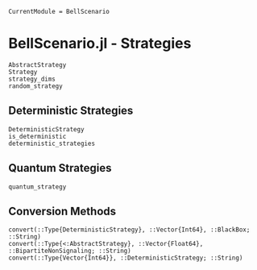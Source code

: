 ```@meta
CurrentModule = BellScenario
```
# BellScenario.jl - Strategies

```@docs
AbstractStrategy
Strategy
strategy_dims
random_strategy
```

## Deterministic Strategies

```@docs
DeterministicStrategy
is_deterministic
deterministic_strategies
```

## Quantum Strategies

```@docs
quantum_strategy
```

## Conversion Methods
```@docs
convert(::Type{DeterministicStrategy}, ::Vector{Int64}, ::BlackBox; ::String)
convert(::Type{<:AbstractStrategy}, ::Vector{Float64}, ::BipartiteNonSignaling; ::String)
convert(::Type{Vector{Int64}}, ::DeterministicStrategy; ::String)
```
